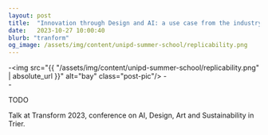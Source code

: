 ```yaml
---
layout: post
title:  "Innovation through Design and AI: a use case from the industry"
date:   2023-10-27 10:00:40
blurb: "tranform"
og_image: /assets/img/content/unipd-summer-school/replicability.png
---
```


-<img src="{{ "/assets/img/content/unipd-summer-school/replicability.png" | absolute_url }}" alt="bay" class="post-pic"/>
-<br />
-<br />

TODO

Talk at Transform 2023, conference on AI, Design, Art and Sustainability in Trier. 
